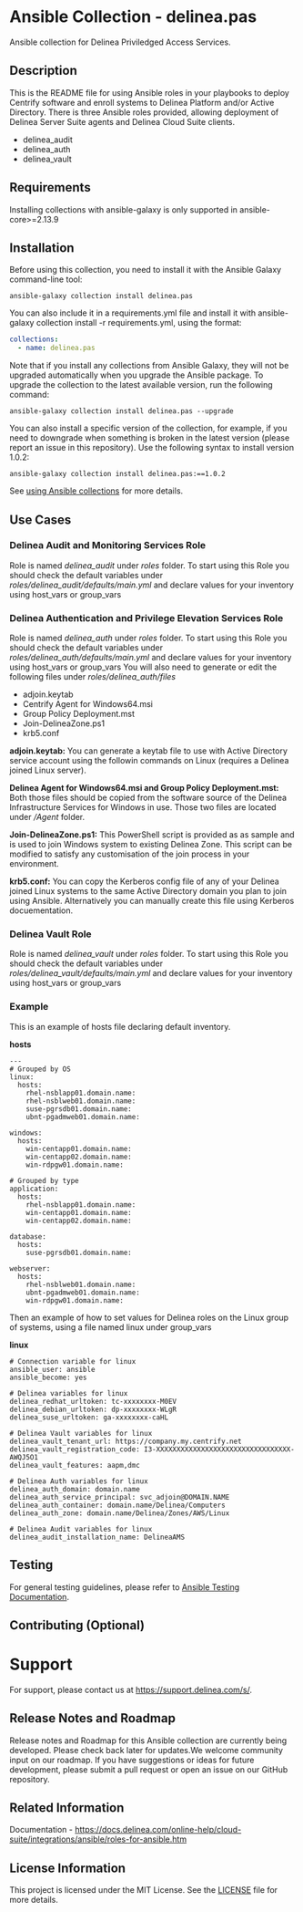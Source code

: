 # Ansible Collection - delinea.pas

Ansible collection for Delinea Priviledged Access Services.

## Description

This is the README file for using Ansible roles in your playbooks to deploy Centrify software and enroll systems to Delinea Platform and/or Active Directory.
There is three Ansible roles provided, allowing deployment of Delinea Server Suite agents and Delinea Cloud Suite clients.
- delinea_audit
- delinea_auth
- delinea_vault


## Requirements

Installing collections with ansible-galaxy is only supported in ansible-core>=2.13.9


## Installation

Before using this collection, you need to install it with the Ansible Galaxy command-line tool:

```
ansible-galaxy collection install delinea.pas
```

You can also include it in a requirements.yml file and install it with ansible-galaxy collection install -r requirements.yml, using the format:


```yaml
collections:
  - name: delinea.pas
```

Note that if you install any collections from Ansible Galaxy, they will not be upgraded automatically when you upgrade the Ansible package.
To upgrade the collection to the latest available version, run the following command:

```
ansible-galaxy collection install delinea.pas --upgrade
```

You can also install a specific version of the collection, for example, if you need to downgrade when something is broken in the latest version (please report an issue in this repository). Use the following syntax to install version 1.0.2:

```
ansible-galaxy collection install delinea.pas:==1.0.2
```

See [using Ansible collections](https://docs.ansible.com/ansible/devel/user_guide/collections_using.html) for more details.


## Use Cases

### Delinea Audit and Monitoring Services Role
Role is named *delinea_audit* under *roles* folder.
To start using this Role you should check the default variables under *roles/delinea_audit/defaults/main.yml* and declare values for your inventory using host_vars or group_vars

### Delinea Authentication and Privilege Elevation Services Role
Role is named *delinea_auth* under *roles* folder.
To start using this Role you should check the default variables under *roles/delinea_auth/defaults/main.yml* and declare values for your inventory using host_vars or group_vars
You will also need to generate or edit the following files under *roles/delinea_auth/files*
- adjoin.keytab
- Centrify Agent for Windows64.msi
- Group Policy Deployment.mst
- Join-DelineaZone.ps1
- krb5.conf

**adjoin.keytab:**
You can generate a keytab file to use with Active Directory service account using the followin commands on Linux (requires a Delinea joined Linux server).

**Delinea Agent for Windows64.msi and Group Policy Deployment.mst:**
Both those files should be copied from the software source of the Delinea Infrastructure Services for Windows in use. Those two files are located under */Agent* folder.

**Join-DelineaZone.ps1:**
This PowerShell script is provided as as sample and is used to join Windows system to existing Delinea Zone. This script can be modified to satisfy any customisation of the join process in your environment.

**krb5.conf:**
You can copy the Kerberos config file of any of your Delinea joined Linux systems to the same Active Directory domain you plan to join using Ansible. Alternatively you can manually create this file using Kerberos docuementation.

### Delinea Vault Role
Role is named *delinea_vault* under *roles* folder.
To start using this Role you should check the default variables under *roles/delinea_vault/defaults/main.yml* and declare values for your inventory using host_vars or group_vars

### Example
This is an example of hosts file declaring default inventory.

**hosts**
```
---
# Grouped by OS
linux:
  hosts:
    rhel-nsblapp01.domain.name:
    rhel-nsblweb01.domain.name:
    suse-pgrsdb01.domain.name:
    ubnt-pgadmweb01.domain.name:

windows:
  hosts:
    win-centapp01.domain.name:
    win-centapp02.domain.name:
    win-rdpgw01.domain.name:

# Grouped by type
application:
  hosts:
    rhel-nsblapp01.domain.name:
    win-centapp01.domain.name:
    win-centapp02.domain.name:

database:
  hosts:
    suse-pgrsdb01.domain.name:

webserver:
  hosts:
    rhel-nsblweb01.domain.name:
    ubnt-pgadmweb01.domain.name:
    win-rdpgw01.domain.name:
```

Then an example of how to set values for Delinea roles on the Linux group of systems, using a file named linux under group_vars

**linux**
```
# Connection variable for linux
ansible_user: ansible
ansible_become: yes

# Delinea variables for linux
delinea_redhat_urltoken: tc-xxxxxxxx-M0EV
delinea_debian_urltoken: dp-xxxxxxxx-WLgR
delinea_suse_urltoken: ga-xxxxxxxx-caHL

# Delinea Vault variables for linux
delinea_vault_tenant_url: https://company.my.centrify.net
delinea_vault_registration_code: I3-XXXXXXXXXXXXXXXXXXXXXXXXXXXXXXXXX-AWQJ5O1
delinea_vault_features: aapm,dmc

# Delinea Auth variables for linux
delinea_auth_domain: domain.name
delinea_auth_service_principal: svc_adjoin@DOMAIN.NAME
delinea_auth_container: domain.name/Delinea/Computers
delinea_auth_zone: domain.name/Delinea/Zones/AWS/Linux

# Delinea Audit variables for linux
delinea_audit_installation_name: DelineaAMS
```


## Testing

For general testing guidelines, please refer to [Ansible Testing Documentation](https://docs.ansible.com/ansible/latest/dev_guide/testing.html).



## Contributing (Optional)


# Support

For support, please contact us at https://support.delinea.com/s/.


## Release Notes and Roadmap

Release notes and Roadmap for this Ansible collection are currently being developed. Please check back later for updates.We welcome community input on our roadmap. If you have suggestions or ideas for future development, please submit a pull request or open an issue on our GitHub repository.


## Related Information

Documentation - https://docs.delinea.com/online-help/cloud-suite/integrations/ansible/roles-for-ansible.htm


## License Information

This project is licensed under the MIT License. See the [LICENSE](LICENSE) file for more details.